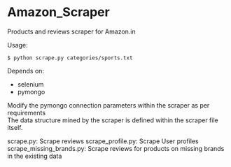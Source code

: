 # Amazon_Scraper
Products and reviews scraper for Amazon.in

Usage:  
```
$ python scrape.py categories/sports.txt
```

Depends on:
- selenium
- pymongo

Modify the pymongo connection parameters within the scraper as per requirements  
The data structure mined by the scraper is defined within the scraper file itself.  

scrape.py: Scrape reviews
scrape_profile.py: Scrape User profiles
scrape_missing_brands.py: Scrape reviews for products on missing brands in the existing data

